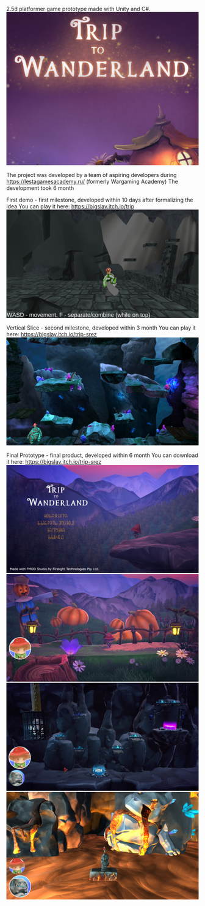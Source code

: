 2.5d platformer game prototype made with Unity and C#.
![Alt text](readme-files/Logo.png?raw=true "Logo")

The project was developed by a team of aspiring developers during https://lestagamesacademy.ru/ (formerly Wargaming Academy)
The development took 6 month

First demo - first milestone, developed within 10 days after formalizing the idea
You can play it here: https://bigslav.itch.io/trip
![Alt text](readme-files/Demo.png?raw=true "Demo")

Vertical Slice - second milestone, developed within 3 month
You can play it here: https://bigslav.itch.io/trip-srez
![Alt text](readme-files/VerticalSlice.png?raw=true "Vertical Slice")

Final Prototype - final product, developed within 6 month
You can download it here: https://bigslav.itch.io/trip-srez
![Alt text](readme-files/FinalPrototype1.png?raw=true "Final Prototype 1")
![Alt text](readme-files/FinalPrototype2.png?raw=true "Final Prototype 2")
![Alt text](readme-files/FinalPrototype3.png?raw=true "Final Prototype 3")
![Alt text](readme-files/FinalPrototype4.png?raw=true "Final Prototype 4")
